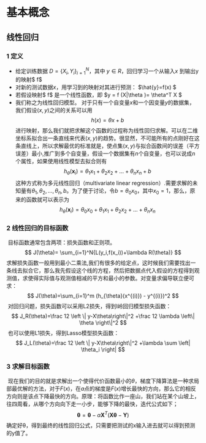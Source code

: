 # 基本概念



## 线性回归

### 1 定义

* 给定训练数据 $D=\{X_i,Y_i\}_{i=1}^N$，其中 $y\in R$，回归学习一个从输入$x$ 到输出y的映射$ f$
* 对新的测试数据$x$，用学习到的映射对其进行预测： $\hat{y}=f(x) $
* 若假设映射$ f$ 是一个线性函数，即 $y =  f  (X|\theta )= \theta^T X $
* 我们称之为线性回归模型。
对于只有一个自变量$x$和一个因变量$y$的数据集，我们假设$(x,y)$之间的关系可以用
$$
h(x)=\theta x + b
$$
进行映射，那么我们就把求解这个函数的过程称为线性回归求解。可以在二维坐标系拟合出一条直线来代表$(x,y)$的趋势。很显然，不可能所有的点刚好在这条直线上，所以求解最优的标准就是，使点集$(x,y)$与拟合函数间的误差（平方误差）最小,推广到多个自变量，假设一个数据集有$n$个自变量，也可以说成$n$个属性，如果使用线性模型去拟合则有
$$
h_{\theta}(\textbf{x}_i)= \theta_1 x_1 +\theta_2 x_2 +...+\theta_n x_n+b
$$
这种方式称为多元线性回归（multivariate linear regression）.需要求解的未知量有$θ_1,θ_2,...,θ_n,b​$。为了便于讨论，令$b=\theta_0x_0​$，其中$x_0=1​$，那么，原来的函数就可以表示为
$$
h_{\theta}(\textbf{x}_i)=\theta_0 x_0 + \theta_1 x_1 +\theta_2 x_2 +...+\theta_n x_n
$$

### 2 线性回归的目标函数

​	目标函数通常包含两项：损失函数和正则项。
$$
J(\theta)= \sum_{i=1}^N{L(y_i,f(x_i))+\lambda R(\theta)}
$$
​	求解损失函数一般用到最小二乘法,我们有很多的给定点，这时候我们需要找出一条线去拟合它，那么我先假设这个线的方程，然后把数据点代入假设的方程得到观测值，求使得实际值与观测值相减的平方和最小的参数。对变量求偏导联立便可求：
$$
J(\theta)=\sum_{i=1}^m (h_{\theta}(x^{(i)}) - y^{(i)})^2
$$
​	对回归问题，损失函数可以采用L2损失，得到l岭回归模型损失函数：
$$
J_R(\theta)=\frac 12 \left \| y-X\theta\right\|^2 +\frac 12 \lambda \left\| \theta \right\|^2
$$
​	也可以使用L1损失，得到Lasso模型损失函数：
$$
J_L(\theta)=\frac 12 \left \| y-X\theta\right\|^2 +\lambda \sum \left| \theta_i \right|
$$

### 3 求解目标函数

​	现在我们的目的就是求解出一个使得代价函数最小的$θ$，梯度下降算法是一种求局部最优解的方法，对于$F(x)$，在$a$点的梯度是$F(x)$增长最快的方向，那么它的相反方向则是该点下降最快的方向。原理：将函数比作一座山，我们站在某个山坡上，往四周看，从哪个方向向下走一小步，能够下降的最快，迭代公式如下；
$$
\mathbf\theta= \mathbf\theta - \alpha\mathbf{X}^T(\mathbf{X\theta} - \mathbf{Y})
$$
​	确定好θ，得到最终的线性回归公式，只需要把测试的x输入进去就可以得到预测的y值了。
